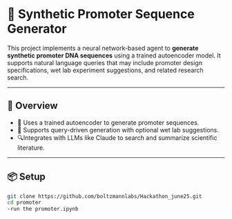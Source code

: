 # 🧬 Synthetic Promoter Sequence Generator

This project implements a neural network-based agent to **generate synthetic promoter DNA sequences** using a trained autoencoder model. It supports natural language queries that may include promoter design specifications, wet lab experiment suggestions, and related research search.

---

## 🧠 Overview

- 🧬 Uses a trained autoencoder to generate promoter sequences.
- 🧪 Supports query-driven generation with optional wet lab suggestions.
- 🔍Integrates with LLMs like Claude to search and summarize scientific literature.


---
## 📦 Setup

```bash
git clone https://github.com/boltzmannlabs/Hackathon_june25.git
cd promoter
-run the promoter.ipynb
